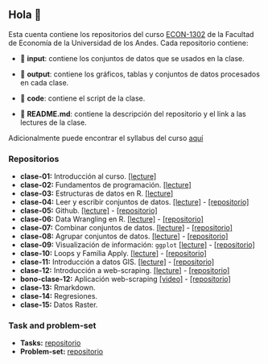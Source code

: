 ## Hola 👋

Esta cuenta contiene los repositorios del curso [ECON-1302](https://github.com/taller-r-202302) de la Facultad de Economía de la Universidad de los Andes. Cada repositorio contiene:

- :file_folder: **input**: contiene los conjuntos de datos que se usados en la clase.

- :file_folder: **output**: contiene los gráficos, tablas y conjuntos de datos procesados en cada clase. 

- :file_folder: **code**: contiene el script de la clase.

- :book: **README.md**: contiene la descripción del repositorio y el link a las lectures de la clase.

Adicionalmente puede encontrar el syllabus del curso [aquí](https://github.com/taller-r-202302/.github/blob/main/syllabus.pdf)

### Repositorios
- **clase-01:** Introducción al curso. [[lecture]](https://lectures-r.gitlab.io/taller-r/clase-01/)
- **clase-02:** Fundamentos de programación. [[lecture]](https://lectures-r.gitlab.io/taller-r/clase-02/) 
- **clase-03:** Estructuras de datos en R. [[lecture]](https://lectures-r.gitlab.io/taller-r/clase-03/) 
- **clase-04:** Leer y escribir conjuntos de datos. [[lecture]](https://lectures-r.gitlab.io/taller-r/clase-04/) - [[repositorio]](https://github.com/taller-r-202401/clase-04) 
- **clase-05:** Github. [[lecture]](https://lectures-r.gitlab.io/taller-r/clase-05/) - [[repositorio]](https://github.com/taller-r-202401/clase-05) 
- **clase-06:** Data Wrangling en R. [[lecture]](https://lectures-r.gitlab.io/taller-r/clase-06/) - [[repositorio]](https://github.com/taller-r-202401/clase-06) 
- **clase-07:** Combinar conjuntos de datos. [[lecture]](https://lectures-r.gitlab.io/taller-r/clase-07/) - [[repositorio]](https://github.com/taller-r-202401/clase-07)
- **clase-08:** Agrupar conjuntos de datos. [[lecture]](https://lectures-r.gitlab.io/taller-r/clase-08/) - [[repositorio]](https://github.com/taller-r-202401/clase-08) 
- **clase-09:** Visualización de información: `ggplot` [[lecture]](https://lectures-r.gitlab.io/taller-r/clase-09/) - [[repositorio]](https://github.com/taller-r-202401/clase-09) 
- **clase-10:** Loops y Familia Apply. [[lecture]](https://lectures-r.gitlab.io/taller-r/clase-10/) - [[repositorio]](https://github.com/taller-r-202401/clase-10) 
- **clase-11:** Introducción a datos GIS. [[lecture]](https://lectures-r.gitlab.io/taller-r/clase-11/) - [[repositorio]](https://github.com/taller-r-202401/clase-11) 
- **clase-12:** Introducción a web-scraping. [[lecture]](https://lectures-r.gitlab.io/taller-r/clase-12/) - [[repositorio]](https://github.com/taller-r-202401/clase-12)
- **bono-clase-12:** Aplicación web-scraping [[video]](https://youtu.be/hT6m_isdXjI) - [[repositorio]](https://github.com/taller-r-202401/bono-clase-12)
- **clase-13:** Rmarkdown.
- **clase-14:** Regresiones. 
- **clase-15:** Datos Raster. 

### Task and problem-set

- **Tasks:** [repositorio](https://github.com/taller-r-202401/tasks)
- **Problem-set:** [repositorio](https://github.com/taller-r-202401/problem-sets)

